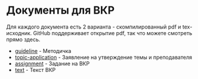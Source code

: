 # Документы для ВКР

Для каждого документа есть 2 варианта - скомпилированный pdf и tex-исходник. GitHub поддерживает открытие pdf, так что можете смотреть прямо здесь.

- [guideline](guideline.pdf) - Методичка
- [topic-application](topic-application.pdf) - Заявление на утверждение темы и преподавателя
- [assignment](assignment) - Задание на ВКР
- [text](text) - Текст ВКР
